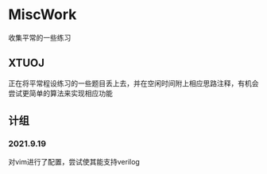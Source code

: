 # MiscWork
收集平常的一些练习
## XTUOJ
正在将平常程设练习的一些题目丢上去，并在空闲时间附上相应思路注释，有机会尝试更简单的算法来实现相应功能
## 计组
### 2021.9.19
对vim进行了配置，尝试使其能支持verilog
